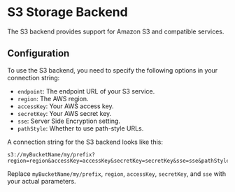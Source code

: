 # S3 Storage Backend

The S3 backend provides support for Amazon S3 and compatible services.

## Configuration

To use the S3 backend, you need to specify the following options in your connection string:

- `endpoint`: The endpoint URL of your S3 service.
- `region`: The AWS region.
- `accessKey`: Your AWS access key.
- `secretKey`: Your AWS secret key.
- `sse`: Server Side Encryption setting.
- `pathStyle`: Whether to use path-style URLs.

A connection string for the S3 backend looks like this:

```
s3://myBucketName/my/prefix?region=region&accessKey=accessKey&secretKey=secretKey&sse=sse&pathStyle=true
```

Replace `myBucketName/my/prefix`, `region`, `accessKey`, `secretKey`, and `sse` with your actual parameters.